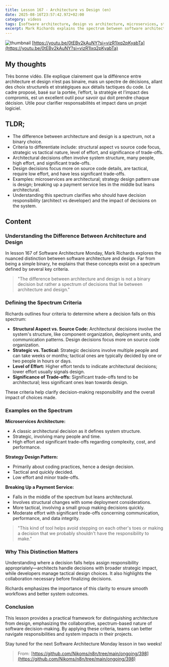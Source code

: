 ```yaml
---
title: Lesson 167 - Architecture vs Design (en)
date: 2025-08-16T23:57:42.972+02:00
category: videos
tags: [software architecture, design vs architecture, microservices, strategy pattern, software design, software development, system architecture]
excerpt: Mark Richards explains the spectrum between software architecture and design, detailing criteria to differentiate them and examples to clarify decision responsibilities.
---
```


![thumbnail](https://i.ytimg.com/vi/0tEBv2kAuNY/maxresdefault.jpg)
[https://youtu.be/0tEBv2kAuNY?si=vizR1lxq2pKyabTa](https://youtu.be/0tEBv2kAuNY?si=vizR1lxq2pKyabTa)

## My thoughts

Très bonne vidéo. Elle explique clairement que la différence entre architecture et design n’est pas binaire, mais un spectre de décisions, allant des choix structurels et stratégiques aux détails tactiques du code. Le cadre proposé, basé sur la portée, l’effort, la stratégie et l’impact des compromis, est un excellent outil pour savoir qui doit prendre chaque décision. Utile pour clarifier responsabilités et impact dans un projet logiciel.

## TLDR;
- The difference between architecture and design is a spectrum, not a binary choice.
- Criteria to differentiate include: structural aspect vs source code focus, strategic vs tactical nature, level of effort, and significance of trade-offs.
- Architectural decisions often involve system structure, many people, high effort, and significant trade-offs.
- Design decisions focus more on source code details, are tactical, require low effort, and have less significant trade-offs.
- Examples: microservices are architectural; strategy design pattern use is design; breaking up a payment service lies in the middle but leans architectural.
- Understanding this spectrum clarifies who should have decision responsibility (architect vs developer) and the impact of decisions on the system.



## Content

### Understanding the Difference Between Architecture and Design

In lesson 167 of Software Architecture Monday, Mark Richards explores the nuanced distinction between software architecture and design. Far from being a simple binary, he explains that these concepts exist on a spectrum defined by several key criteria.

> "The difference between architecture and design is not a binary decision but rather a spectrum of decisions that lie between architecture and design."

### Defining the Spectrum Criteria

Richards outlines four criteria to determine where a decision falls on this spectrum:

- **Structural Aspect vs. Source Code:** Architectural decisions involve the system's structure, like component organization, deployment units, and communication patterns. Design decisions focus more on source code organization.
- **Strategic vs. Tactical:** Strategic decisions involve multiple people and can take weeks or months; tactical ones are typically decided by one or two people in hours or days.
- **Level of Effort:** Higher effort tends to indicate architectural decisions; lower effort usually signals design.
- **Significance of Trade-offs:** Significant trade-offs tend to be architectural; less significant ones lean towards design.

These criteria help clarify decision-making responsibility and the overall impact of choices made.

### Examples on the Spectrum

**Microservices Architecture:**

- A classic architectural decision as it defines system structure.
- Strategic, involving many people and time.
- High effort and significant trade-offs regarding complexity, cost, and performance.

**Strategy Design Pattern:**

- Primarily about coding practices, hence a design decision.
- Tactical and quickly decided.
- Low effort and minor trade-offs.

**Breaking Up a Payment Service:**

- Falls in the middle of the spectrum but leans architectural.
- Involves structural changes with some deployment considerations.
- More tactical, involving a small group making decisions quickly.
- Moderate effort with significant trade-offs concerning communication, performance, and data integrity.

> "This kind of tool helps avoid stepping on each other's toes or making a decision that we probably shouldn't have the responsibility to make."

### Why This Distinction Matters

Understanding where a decision falls helps assign responsibility appropriately—architects handle decisions with broader strategic impact, while developers manage tactical design choices. It also highlights the collaboration necessary before finalizing decisions.

Richards emphasizes the importance of this clarity to ensure smooth workflows and better system outcomes.

### Conclusion

This lesson provides a practical framework for distinguishing architecture from design, emphasizing the collaborative, spectrum-based nature of software decision-making. By applying these criteria, teams can better navigate responsibilities and system impacts in their projects.

Stay tuned for the next Software Architecture Monday lesson in two weeks!




> From: [https://github.com/Nikoms/n8n/tree/main/ongoing/398](https://github.com/Nikoms/n8n/tree/main/ongoing/398)